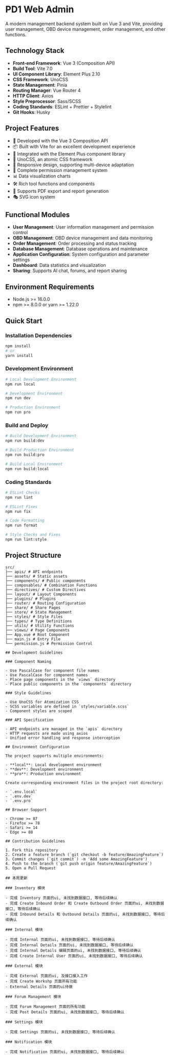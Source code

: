 # PD1 Web Admin

A modern management backend system built on Vue 3 and Vite, providing user management, OBD device management, order management, and other functions.

## Technology Stack

- **Front-end Framework**: Vue 3 (Composition API)
- **Build Tool**: Vite 7.0
- **UI Component Library**: Element Plus 2.10
- **CSS Framework**: UnoCSS
- **State Management**: Pinia
- **Routing Manager**: Vue Router 4
- **HTTP Client**: Axios
- **Style Preprocessor**: Sass/SCSS
- **Coding Standards**: ESLint + Prettier + Stylelint
- **Git Hooks**: Husky

## Project Features

- 🚀 Developed with the Vue 3 Composition API
- 📦 Built with Vite for an excellent development experience
- 🎨 Integrated with the Element Plus component library
- 🎯 UnoCSS, an atomic CSS framework
- 📱 Responsive design, supporting multi-device adaptation
- 🔐 Complete permission management system
- 📊 Data visualization charts
- 🛠 Rich tool functions and components
- 📄 Supports PDF export and report generation
- 🎭 SVG icon system

## Functional Modules

- **User Management**: User information management and permission control
- **OBD Management**: OBD device management and data monitoring
- **Order Management**: Order processing and status tracking
- **Database Management**: Database operations and maintenance
- **Application Configuration**: System configuration and parameter settings
- **Dashboard**: Data statistics and visualization
- **Sharing**: Supports AI chat, forums, and report sharing

## Environment Requirements

- Node.js >= 16.0.0
- npm >= 8.0.0 or yarn >= 1.22.0

## Quick Start

### Installation Dependencies

```bash
npm install
# or
yarn install
```

### Development Environment

```bash
# Local Development Environment
npm run local

# Development Environment
npm run dev

# Production Environment
npm run pro
```

### Build and Deploy

```bash
# Build Development Environment
npm run build:dev

# Build Production Environment
npm run build:pro

# Build Local Environment
npm run build:local
```

### Coding Standards

```bash
# ESLint Checks
npm run lint

# ESLint Fixes
npm run fix

# Code Formatting
npm run format

# Style Checks and Fixes
npm run lint:style
```

## Project Structure

```
src/
├── apis/ # API endpoints
├── assets/ # Static assets
├── components/ # Public components
├── composables/ # Combination Functions
├── directives/ # Custom Directives
├── layout/ # Layout Components
├── plugins/ # Plugins
├── router/ # Routing Configuration
├── share/ # Share Pages
├── store/ # State Management
├── styles/ # Style Files
├── types/ # Type Definitions
├── utils/ # Utility Functions
├── views/ # Page Components
├── App.vue # Root Component
├── main.js # Entry File
└── permission.js # Permission Control

## Development Guidelines

### Component Naming

- Use PascalCase for component file names
- Use PascalCase for component names
- Place page components in the `views` directory
- Place public components in the `components` directory

### Style Guidelines

- Use UnoCSS for Atomization CSS
- SCSS variables are defined in `styles/variable.scss`
- Component styles are scoped

### API Specification

- API endpoints are managed in the `apis` directory
- HTTP requests are made using axios
- Unified error handling and response interception

## Environment Configuration

The project supports multiple environments:

- **local**: Local development environment
- **dev**: Development environment
- **pro**: Production environment

Create corresponding environment files in the project root directory:

- `.env.local`
- `.env.dev`
- `.env.pro`

## Browser Support

- Chrome >= 87
- Firefox >= 78
- Safari >= 14
- Edge >= 88

## Contribution Guidelines

1. Fork this repository
2. Create a feature branch (`git checkout -b feature/AmazingFeature`)
3. Commit changes (`git commit`) -m 'Add some AmazingFeature')
4. Push to the branch (`git push origin feature/AmazingFeature`)
5. Open a Pull Request

## 本周更新

### Inventory 模块

- 完成 Inventory 页面的ui, 未找到数据接口, 等待后续确认
- 完成 Create Inbound Order 和 Create Outbound Order 页面的ui, 未找到数据接口, 等待后续确认
- 完成 Inbound Details 和 Outbound Details 页面的ui, 未找到数据接口, 等待后续确认

### Internal 模块

- 完成 Internal 页面的ui, 未找到数据接口, 等待后续确认
- 完成 Internal Details 页面的ui, 未找到数据接口, 等待后续确认
- 完成 Internal Details 编辑页面的ui, 未找到数据接口, 等待后续确认
- 完成 Create Internal User 页面的ui, 未找到数据接口, 等待后续确认

### External 模块

- 完成 External 页面的ui, 及接口接入工作
- 完成 Create Workshp 页面所有功能
- External Details 页面的ui待做

### Forum Management 模块

- 完成 Forum Management 页面的所有功能
- 完成 Post Details 页面的ui, 未找到数据接口, 等待后续确认

### Settings 模块

- 完成 Settings 页面的ui, 未找到数据接口, 等待后续确认

### Notification 模块

- 完成 Notification 页面的ui, 未找到数据接口, 等待后续确认
```
